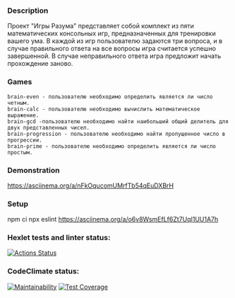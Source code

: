 ### Description
Проект "Игры Разума" представляет собой комплект из пяти математических консольных игр, предназначенных для тренировки вашего ума. В каждой из игр пользователю задаются три вопроса, и в случае правильного ответа на все вопросы игра считается успешно завершенной. В случае неправильного ответа игра предложит начать прохождение заново.

### Games
    brain-even - пользователю необходимо определить является ли число четным.
    brain-calc - пользователю необходимо вычислить математическое выражение.
    brain-gcd -пользователю необходимо найти наибольший общий делитель для двух представленных чисел.
    brain-progression - пользователю необходимо найти пропущенное число в прогрессии.
    brain-prime - пользователю необходимо определить является ли число простым.

### Demonstration
https://asciinema.org/a/nFkOqucomUMrfTb54qEuDXBrH

### Setup
npm ci
npx eslint
https://asciinema.org/a/o6v8WsmEfLf6Zt7UqI1UU1A7h

### Hexlet tests and linter status:
[![Actions Status](https://github.com/nikos592/frontend-project-44/actions/workflows/hexlet-check.yml/badge.svg)](https://github.com/nikos592/frontend-project-44/actions)

### CodeClimate status:
[![Maintainability](https://api.codeclimate.com/v1/badges/7b792182a161bf2f8a06/maintainability)](https://codeclimate.com/github/nikos592/frontend-project-44/maintainability)
[![Test Coverage](https://api.codeclimate.com/v1/badges/7b792182a161bf2f8a06/test_coverage)](https://codeclimate.com/github/nikos592/frontend-project-44/test_coverage)
